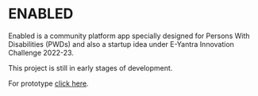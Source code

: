 # ENABLED

Enabled is a community platform app specially designed for Persons With Disabilities (PWDs) and also a startup idea under E-Yantra Innovation Challenge 2022-23.

This project is still in early stages of development.

For prototype [click here](https://www.figma.com/file/Y2Yy3gAiDjfiGj8P2AEcRr/App-design?t=61I7jFPRDz5ogoo6-1).
